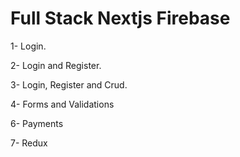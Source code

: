 # Full Stack Nextjs Firebase

1- Login.

2- Login and Register.

3- Login, Register and Crud.

4- Forms and Validations

6- Payments

7- Redux

